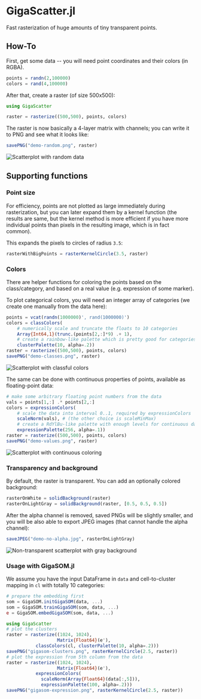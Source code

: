 
# GigaScatter.jl

Fast rasterization of huge amounts of tiny transparent points.

## How-To

First, get some data -- you will need point coordinates and their colors (in RGBA).

```julia
points = randn(2,100000)
colors = rand(4,100000)
```

After that, create a raster (of size 500x500):

```julia
using GigaScatter

raster = rasterize((500,500), points, colors)
```

The raster is now basically a 4-layer matrix with channels; you can write it to PNG and see what it looks like:

```julia
savePNG("demo-random.png", raster)
```

![Scatterplot with random data](media/demo-random.png "Scatterplot")

## Supporting functions

### Point size

For efficiency, points are not plotted as large immediately during rasterization, but you can later expand them by a kernel function (the results are same, but the kernel method is more efficient if you have more individual points than pixels in the resulting image, which is in fact common).

This expands the pixels to circles of radius `3.5`:

```julia
rasterWithBigPoints = rasterKernelCircle(3.5, raster)
```

### Colors

There are helper functions for coloring the points based on the class/category, and based on a real value (e.g. expression of some marker).

To plot categorical colors, you will need an integer array of categories (we create one manually from the data here):
```julia
points = vcat(randn(1000000)', rand(1000000)')
colors = classColors(
	# numerically scale and truncate the floats to 10 categories
	Array{Int64,1}(trunc.(points[2,:]*9) .+ 1),
	# create a rainbow-like palette which is pretty good for categories
	clusterPalette(10, alpha=.2))
raster = rasterize((500,500), points, colors)
savePNG("demo-classes.png", raster)
```
![Scatterplot with classful colors](media/demo-classes.png "Scatterplot")

The same can be done with continuous properties of points, available as floating-point data:
```julia
# make some arbitrary floating point numbers from the data
vals = points[1,:] .* points[2,:]
colors = expressionColors(
	# scale the data into interval 0..1, required by expressionColors
	scaleNorm(vals), # (the other choice is scaleMinMax)
	# create a RdYlBu-like palette with enough levels for continuous data
	expressionPalette(256, alpha=.1))
raster = rasterize((500,500), points, colors)
savePNG("demo-values.png", raster)
```
![Scatterplot with continuous coloring](media/demo-values.png "Scatterplot")

### Transparency and background

By default, the raster is transparent. You can add an optionally colored background:

```julia
rasterOnWhite = solidBackground(raster)
rasterOnLightGray = solidBackground(raster, [0.5, 0.5, 0.5])
```

After the alpha channel is removed, saved PNGs will be slightly smaller, and you will be also able to export JPEG images (that cannot handle the alpha channel):
```julia
saveJPEG("demo-no-alpha.jpg", rasterOnLightGray)
```
![Non-transparent scatterplot with gray background](media/demo-no-alpha.jpg "Scatterplot")

### Usage with GigaSOM.jl

We assume you have the input DataFrame in `data` and cell-to-cluster mapping in `cl` with totally 10 categories:

```julia
# prepare the embedding first
som = GigaSOM.initGigaSOM(data, ...)
som = GigaSOM.trainGigaSOM(som, data, ...)
e = GigaSOM.embedGigaSOM(som, data, ...)

using GigaScatter
# plot the clusters
raster = rasterize((1024, 1024),
                   Matrix{Float64}(e'),
		   classColors(cl, clusterPalette(10, alpha=.2)))
savePNG("gigasom-clusters.png", rasterKernelCircle(2.5, raster))
# plot the expression from 5th column from the data
raster = rasterize((1024, 1024),
                   Matrix{Float64}(e'),
		   expressionColors(
		     scaleNorm(Array{Float64}(data[:,5])),
		     expressionPalette(100, alpha=.2)))
savePNG("gigasom-expression.png", rasterKernelCircle(2.5, raster))
```
